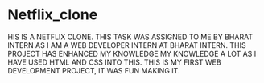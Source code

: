 # Netflix_clone
HIS IS A NETFLIX CLONE. THIS TASK WAS ASSIGNED TO ME BY BHARAT INTERN AS I AM A WEB DEVELOPER INTERN AT BHARAT INTERN. THIS PROJECT HAS ENHANCED MY KNOWLEDGE MY KNOWLEDGE A LOT AS I HAVE USED HTML AND CSS INTO THIS. THIS IS MY FIRST WEB DEVELOPMENT PROJECT, IT WAS FUN MAKING IT.
